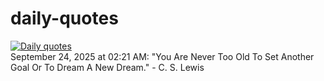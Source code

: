 # daily-quotes
[![Daily quotes](https://github.com/ceepu8/daily-quotes/actions/workflows/daily-quote.yml/badge.svg)](https://github.com/ceepu8/daily-quotes/actions/workflows/daily-quote.yml)<br/>
September 24, 2025 at 02:21 AM: "You Are Never Too Old To Set Another Goal Or To Dream A New Dream." - C. S. Lewis
